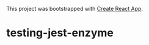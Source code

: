 This project was bootstrapped with [Create React App](https://github.com/facebook/create-react-app).
# testing-jest-enzyme
